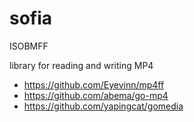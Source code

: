 # sofia

ISOBMFF

library for reading and writing MP4

- https://github.com/Eyevinn/mp4ff
- https://github.com/abema/go-mp4
- https://github.com/yapingcat/gomedia
